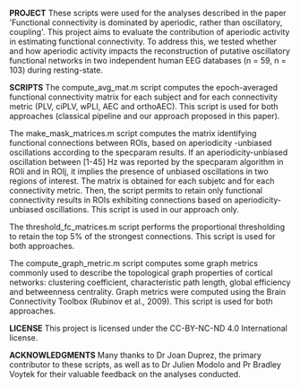 
**PROJECT**
These scripts were used for the analyses described in the paper 'Functional connectivity is dominated by aperiodic, rather than oscillatory, coupling'. This project aims to evaluate the contribution of aperiodic activity in estimating 
functional connectivity. To address this, we tested whether and how aperiodic activity impacts the reconstruction of putative oscillatory functional networks in two independent human EEG databases (n = 59, n = 103) during resting-state. 

**SCRIPTS**
The compute_avg_mat.m script computes the epoch-averaged functional connectivity matrix for each subject and for each connectivity metric (PLV, ciPLV, wPLI, AEC and orthoAEC). This script is used for both approaches (classical pipeline and
our approach proposed in this paper). 

The make_mask_matrices.m script computes the matrix identifying functional connections between ROIs, based on aperiodicity -unbiased oscillations according to the specparam results. If an aperiodicity-unbiased oscillation between [1-45] Hz was 
reported by the specparam algorithm in ROIi and in ROIj, it implies the presence of unbiased oscillations in two regions of interest. The matrix is obtained for each subjetc and for each connectivity metric. Then, the script permits to
retain only functional connectivity results in ROIs exhibiting connections based on aperiodicity-unbiased oscillations. This script is used in our approach only. 

The threshold_fc_matrices.m script performs the proportional thresholding to retain the top 5% of the strongest connections. This script is used for both approaches.

The compute_graph_metric.m script computes some graph metrics commonly used to describe the topological graph properties of cortical networks: clustering coefficient, characteristic path length, global efficiency and betweenness centrality. Graph 
metrics were computed using the Brain Connectivity Toolbox (Rubinov et al., 2009). This script is used for both approaches. 

**LICENSE**
This project is licensed under the CC-BY-NC-ND 4.0 International license.

**ACKNOWLEDGMENTS**
Many thanks to Dr Joan Duprez, the primary contributor to these scripts, as well as to Dr Julien Modolo and Pr Bradley Voytek for their valuable feedback on the analyses conducted.

